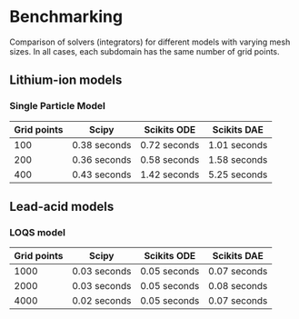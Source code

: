 # Benchmarking

Comparison of solvers (integrators) for different models with varying mesh sizes. In all cases, each subdomain has the same number of grid points.

## Lithium-ion models

### Single Particle Model

 Grid points | Scipy | Scikits ODE | Scikits DAE |
---|---|---|---|
 100 | 0.38 seconds | 0.72 seconds | 1.01 seconds |
 200 | 0.36 seconds | 0.58 seconds | 1.58 seconds |
 400 | 0.43 seconds | 1.42 seconds | 5.25 seconds |

## Lead-acid models

### LOQS model

 Grid points | Scipy | Scikits ODE | Scikits DAE |
---|---|---|---|
 1000 | 0.03 seconds | 0.05 seconds | 0.07 seconds |
 2000 | 0.03 seconds | 0.05 seconds | 0.08 seconds |
 4000 | 0.02 seconds | 0.05 seconds | 0.07 seconds |

